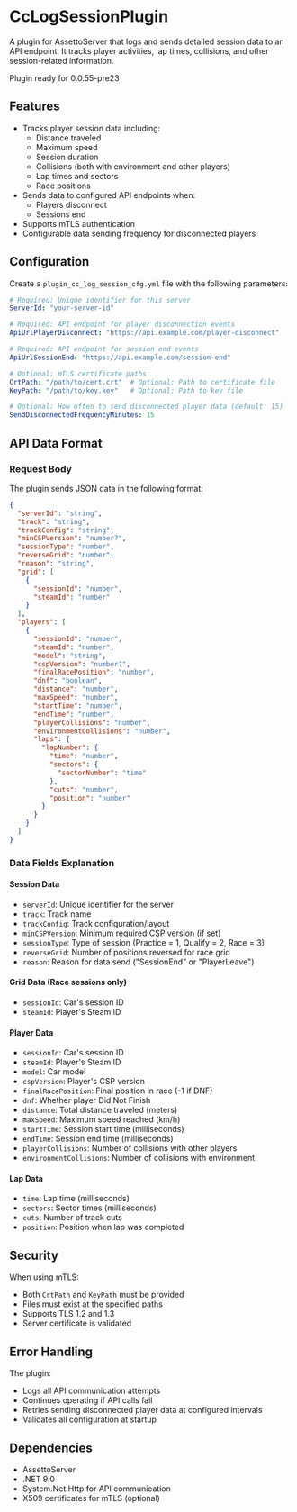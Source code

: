 # CcLogSessionPlugin

A plugin for AssettoServer that logs and sends detailed session data to an API endpoint. It tracks player activities, lap times, collisions, and other session-related information.

Plugin ready for 0.0.55-pre23

## Features

- Tracks player session data including:
  - Distance traveled
  - Maximum speed
  - Session duration
  - Collisions (both with environment and other players)
  - Lap times and sectors
  - Race positions
- Sends data to configured API endpoints when:
  - Players disconnect
  - Sessions end
- Supports mTLS authentication
- Configurable data sending frequency for disconnected players

## Configuration

Create a `plugin_cc_log_session_cfg.yml` file with the following parameters:

```yaml
# Required: Unique identifier for this server
ServerId: "your-server-id"

# Required: API endpoint for player disconnection events
ApiUrlPlayerDisconnect: "https://api.example.com/player-disconnect"

# Required: API endpoint for session end events
ApiUrlSessionEnd: "https://api.example.com/session-end"

# Optional: mTLS certificate paths
CrtPath: "/path/to/cert.crt"  # Optional: Path to certificate file
KeyPath: "/path/to/key.key"   # Optional: Path to key file

# Optional: How often to send disconnected player data (default: 15)
SendDisconnectedFrequencyMinutes: 15
```

## API Data Format

### Request Body

The plugin sends JSON data in the following format:

```json
{
  "serverId": "string",
  "track": "string",
  "trackConfig": "string",
  "minCSPVersion": "number?",
  "sessionType": "number",
  "reverseGrid": "number",
  "reason": "string",
  "grid": [
    {
      "sessionId": "number",
      "steamId": "number"
    }
  ],
  "players": [
    {
      "sessionId": "number",
      "steamId": "number",
      "model": "string",
      "cspVersion": "number?",
      "finalRacePosition": "number",
      "dnf": "boolean",
      "distance": "number",
      "maxSpeed": "number",
      "startTime": "number",
      "endTime": "number",
      "playerCollisions": "number",
      "environmentCollisions": "number",
      "laps": {
        "lapNumber": {
          "time": "number",
          "sectors": {
            "sectorNumber": "time"
          },
          "cuts": "number",
          "position": "number"
        }
      }
    }
  ]
}
```

### Data Fields Explanation

#### Session Data
- `serverId`: Unique identifier for the server
- `track`: Track name
- `trackConfig`: Track configuration/layout
- `minCSPVersion`: Minimum required CSP version (if set)
- `sessionType`: Type of session (Practice = 1, Qualify = 2, Race = 3)
- `reverseGrid`: Number of positions reversed for race grid
- `reason`: Reason for data send ("SessionEnd" or "PlayerLeave")

#### Grid Data (Race sessions only)
- `sessionId`: Car's session ID
- `steamId`: Player's Steam ID

#### Player Data
- `sessionId`: Car's session ID
- `steamId`: Player's Steam ID
- `model`: Car model
- `cspVersion`: Player's CSP version
- `finalRacePosition`: Final position in race (-1 if DNF)
- `dnf`: Whether player Did Not Finish
- `distance`: Total distance traveled (meters)
- `maxSpeed`: Maximum speed reached (km/h)
- `startTime`: Session start time (milliseconds)
- `endTime`: Session end time (milliseconds)
- `playerCollisions`: Number of collisions with other players
- `environmentCollisions`: Number of collisions with environment

#### Lap Data
- `time`: Lap time (milliseconds)
- `sectors`: Sector times (milliseconds)
- `cuts`: Number of track cuts
- `position`: Position when lap was completed

## Security

When using mTLS:
- Both `CrtPath` and `KeyPath` must be provided
- Files must exist at the specified paths
- Supports TLS 1.2 and 1.3
- Server certificate is validated

## Error Handling

The plugin:
- Logs all API communication attempts
- Continues operating if API calls fail
- Retries sending disconnected player data at configured intervals
- Validates all configuration at startup

## Dependencies

- AssettoServer
- .NET 9.0
- System.Net.Http for API communication
- X509 certificates for mTLS (optional)
```
